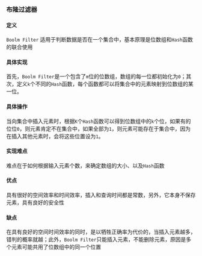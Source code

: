 ### 布隆过滤器

#### 定义
`Boolm Filter` 适用于判断数据是否在一个集合中，基本原理是位数组和`Hash`函数的联合使用

#### 具体实现
首先，`Boolm Filter`是一个包含了`m`位的位数组，数组的每一位都初始化为`0`；其次，定义`k`个不同的`Hash`函数，每个函数都可以将集合中的元素映射到位数组的某一位。

#### 具体操作
当向集合中插入元素时，根据`K`个`Hash`函数可以得到位数组中的`k`个位，如果有的位位`0`，则元素肯定不在集合中，如果全部为`1`，则元素可能存在于集合中，因为在插入其他元素时，会将这些位置设为`1`。

#### 实现难点
难点在于如何根据输入元素个数，来确定数组的大小、以及`Hash`函数

#### 优点
具有很好的空间效率和时间效率，插入和查询时间都是常数，另外，它本身不保存元素，具有良好的安全性

#### 缺点
在具有良好的空间时间效率的同时，是以牺牲正确率为代价的，当插入元素越多，错判的概率就越；此外，`Boolm Filter`只能插入元素，不能删除元素，原因是多个元素可能共用了位数组中的同一个位置